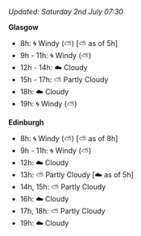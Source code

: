 *Updated: Saturday 2nd July 07:30*

**Glasgow**

* 8h: :cyclone: Windy (:partly_sunny:) [:partly_sunny: as of 5h]
* 9h - 11h: :cyclone: Windy (:partly_sunny:)
* 12h - 14h: :cloud: Cloudy
* 15h - 17h: :partly_sunny: Partly Cloudy
* 18h: :cloud: Cloudy
* 19h: :cyclone: Windy (:partly_sunny:)

**Edinburgh**

* 8h: :cyclone: Windy (:partly_sunny:) [:partly_sunny: as of 8h]
* 9h - 11h: :cyclone: Windy (:partly_sunny:)
* 12h: :cloud: Cloudy
* 13h: :partly_sunny: Partly Cloudy [:cloud: as of 5h]
* 14h, 15h: :partly_sunny: Partly Cloudy
* 16h: :cloud: Cloudy
* 17h, 18h: :partly_sunny: Partly Cloudy
* 19h: :cloud: Cloudy
